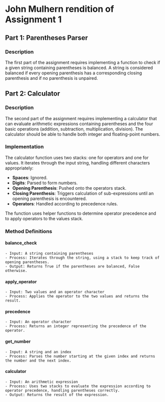 # John Mulhern rendition of Assignment 1

## Part 1: Parentheses Parser

### Description

The first part of the assignment requires implementing a function to check if a given string containing parentheses is balanced. A string is considered balanced if every opening parenthesis has a corresponding closing parenthesis and if no parenthesis is unpaired.

## Part 2: Calculator

### Description

The second part of the assignment requires implementing a calculator that can evaluate arithmetic expressions containing parentheses and the four basic operations (addition, subtraction, multiplication, division). The calculator should be able to handle both integer and floating-point numbers.

### Implementation

The calculator function uses two stacks: one for operators and one for values. It iterates through the input string, handling different characters appropriately:

- **Spaces**: Ignored.
- **Digits**: Parsed to form numbers.
- **Opening Parenthesis**: Pushed onto the operators stack.
- **Closing Parenthesis**: Triggers calculation of sub-expressions until an opening parenthesis is encountered.
- **Operators**: Handled according to precedence rules.

The function uses helper functions to determine operator precedence and to apply operators to the values stack.

### Method Definitions

#### balance_check
    - Input: A string containing parentheses
    - Process: Iterates through the string, using a stack to keep track of opening parentheses.
    - Output: Returns True if the parentheses are balanced, False otherwise.

#### apply_operator
    - Input: Two values and an operator character
    - Process: Applies the operator to the two values and returns the result.

#### precedence
    - Input: An operator character
    - Process: Returns an integer representing the precedence of the operator.


#### get_number
    - Input: A string and an index
    - Process: Parses the number starting at the given index and returns the number and the next index.

#### calculator
    - Input: An arithmetic expression
    - Process: Uses two stacks to evaluate the expression according to operator precedence, handling parentheses correctly.
    - Output: Returns the result of the expression.
